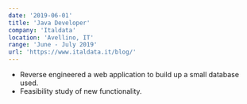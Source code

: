 ```yaml
---
date: '2019-06-01'
title: 'Java Developer'
company: 'Italdata'
location: 'Avellino, IT'
range: 'June - July 2019'
url: 'https://www.italdata.it/blog/'
---
```


- Reverse engineered a web application to build up a small database used.
- Feasibility study of new functionality.
